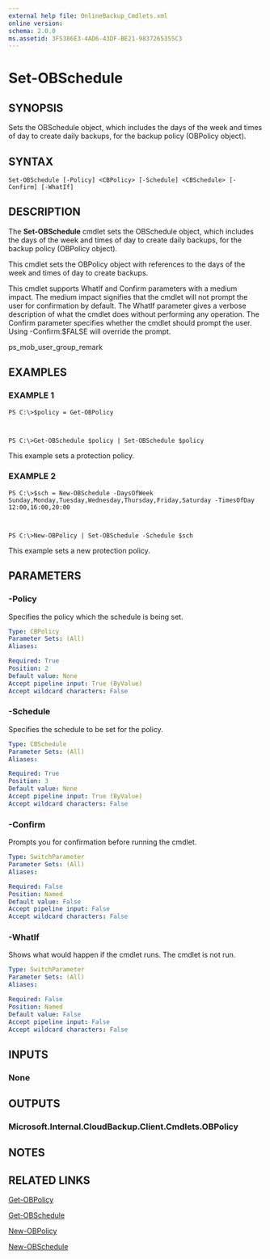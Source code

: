 ```yaml
---
external help file: OnlineBackup_Cmdlets.xml
online version: 
schema: 2.0.0
ms.assetid: 3F5386E3-4AD6-43DF-BE21-9837265355C3
---
```


# Set-OBSchedule

## SYNOPSIS
Sets the OBSchedule object, which includes the days of the week and times of day to create daily backups, for the backup policy (OBPolicy object).

## SYNTAX

```
Set-OBSchedule [-Policy] <CBPolicy> [-Schedule] <CBSchedule> [-Confirm] [-WhatIf]
```

## DESCRIPTION
The **Set-OBSchedule** cmdlet sets the OBSchedule object, which includes the days of the week and times of day to create daily backups, for the backup policy (OBPolicy object).

This cmdlet sets the OBPolicy object with references to the days of the week and times of day to create backups.

This cmdlet supports WhatIf and Confirm parameters with a medium impact.
The medium impact signifies that the cmdlet will not prompt the user for confirmation by default.
The WhatIf parameter gives a verbose description of what the cmdlet does without performing any operation.
The Confirm parameter specifies whether the cmdlet should prompt the user.
Using -Confirm:$FALSE will override the prompt.

ps_mob_user_group_remark

## EXAMPLES

### EXAMPLE 1
```
PS C:\>$policy = Get-OBPolicy



PS C:\>Get-OBSchedule $policy | Set-OBSchedule $policy
```

This example sets a protection policy.

### EXAMPLE 2
```
PS C:\>$sch = New-OBSchedule -DaysOfWeek Sunday,Monday,Tuesday,Wednesday,Thursday,Friday,Saturday -TimesOfDay 12:00,16:00,20:00



PS C:\>New-OBPolicy | Set-OBSchedule -Schedule $sch
```

This example sets a new protection policy.

## PARAMETERS

### -Policy
Specifies the policy which the schedule is being set.

```yaml
Type: CBPolicy
Parameter Sets: (All)
Aliases: 

Required: True
Position: 2
Default value: None
Accept pipeline input: True (ByValue)
Accept wildcard characters: False
```

### -Schedule
Specifies the schedule to be set for the policy.

```yaml
Type: CBSchedule
Parameter Sets: (All)
Aliases: 

Required: True
Position: 3
Default value: None
Accept pipeline input: True (ByValue)
Accept wildcard characters: False
```

### -Confirm
Prompts you for confirmation before running the cmdlet.

```yaml
Type: SwitchParameter
Parameter Sets: (All)
Aliases: 

Required: False
Position: Named
Default value: False
Accept pipeline input: False
Accept wildcard characters: False
```

### -WhatIf
Shows what would happen if the cmdlet runs.
The cmdlet is not run.

```yaml
Type: SwitchParameter
Parameter Sets: (All)
Aliases: 

Required: False
Position: Named
Default value: False
Accept pipeline input: False
Accept wildcard characters: False
```

## INPUTS

### None

## OUTPUTS

### Microsoft.Internal.CloudBackup.Client.Cmdlets.OBPolicy

## NOTES

## RELATED LINKS

[Get-OBPolicy](./Get-OBPolicy.md)

[Get-OBSchedule](./Get-OBSchedule.md)

[New-OBPolicy](./New-OBPolicy.md)

[New-OBSchedule](./New-OBSchedule.md)

